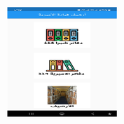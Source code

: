 <img src="https://github.com/AmrDesokey/archive-application/blob/main/1.jpg" width="250" height="250" />

